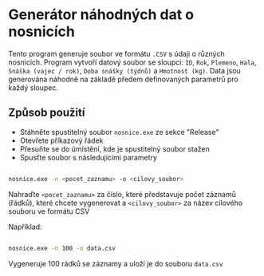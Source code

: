 # Generátor náhodných dat o nosnicích

Tento program generuje soubor ve formátu `.CSV` s údaji o různých nosnicích. Program vytvoří datový soubor se sloupci: `ID`, `Rok`, `Plemeno`, `Hala`, `Snáška (vajec / rok)`, `Doba snášky (týdnů)` a `Hmotnost (kg)`. Data jsou generována náhodně na základě předem definovaných parametrů pro každý sloupec.

## Způsob použití
    
- 	Stáhněte spustitelný soubor `nosnice.exe` ze sekce "Release"
- 	Otevřete příkazový řádek
-	Přesuňte se do úmístění, kde je spustitelný soubor stažen
-	Spusťte soubor s následujícími parametry

```bash

nosnice.exe -n <pocet_zaznamu> -o <cilovy_soubor>


```

Nahraďte `<pocet_zaznamu>` za číslo, které představuje počet záznamů (řádků), které chcete vygenerovat a `<cilovy_soubor>` za název cílového souboru ve formátu CSV

Například:

```bash

nosnice.exe -n 100 -o data.csv


```

Vygeneruje 100 rádků se záznamy a uloží je do souboru `data.csv`